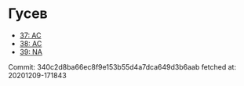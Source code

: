 # Гусев
- [37: AC](37.md)
- [38: AC](38.md)
- [39: NA](39.md)

Commit: 340c2d8ba66ec8f9e153b55d4a7dca649d3b6aab
 fetched at: 20201209-171843
